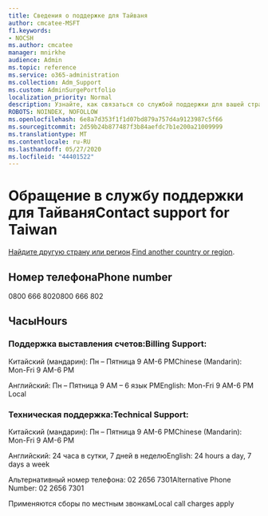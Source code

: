 ```yaml
---
title: Сведения о поддержке для Тайваня
author: cmcatee-MSFT
f1.keywords:
- NOCSH
ms.author: cmcatee
manager: mnirkhe
audience: Admin
ms.topic: reference
ms.service: o365-administration
ms.collection: Adm_Support
ms.custom: AdminSurgePortfolio
localization_priority: Normal
description: Узнайте, как связаться со службой поддержки для вашей страны или региона.
ROBOTS: NOINDEX, NOFOLLOW
ms.openlocfilehash: 6e8a7d353f1f1d07bd879a757d4a9123987c5f66
ms.sourcegitcommit: 2d59b24b877487f3b84aefdc7b1e200a21009999
ms.translationtype: MT
ms.contentlocale: ru-RU
ms.lasthandoff: 05/27/2020
ms.locfileid: "44401522"
---
```

# <a name="contact-support-for-taiwan"></a><span data-ttu-id="11701-103">Обращение в службу поддержки для Тайваня</span><span class="sxs-lookup"><span data-stu-id="11701-103">Contact support for Taiwan</span></span>

<span data-ttu-id="11701-104">[Найдите другую страну или регион](../contact-support-for-business-products.md).</span><span class="sxs-lookup"><span data-stu-id="11701-104">[Find another country or region](../contact-support-for-business-products.md).</span></span>

## <a name="phone-number"></a><span data-ttu-id="11701-105">Номер телефона</span><span class="sxs-lookup"><span data-stu-id="11701-105">Phone number</span></span>
<span data-ttu-id="11701-106">0800 666 802</span><span class="sxs-lookup"><span data-stu-id="11701-106">0800 666 802</span></span>

## <a name="hours"></a><span data-ttu-id="11701-107">Часы</span><span class="sxs-lookup"><span data-stu-id="11701-107">Hours</span></span>
### <a name="billing-support"></a><span data-ttu-id="11701-108">Поддержка выставления счетов:</span><span class="sxs-lookup"><span data-stu-id="11701-108">Billing Support:</span></span>

<span data-ttu-id="11701-109">Китайский (мандарин): Пн – Пятница 9 AM-6 PM</span><span class="sxs-lookup"><span data-stu-id="11701-109">Chinese (Mandarin): Mon-Fri 9 AM-6 PM</span></span>

<span data-ttu-id="11701-110">Английский: Пн – Пятница 9 AM – 6 язык PM</span><span class="sxs-lookup"><span data-stu-id="11701-110">English: Mon-Fri 9 AM-6 PM Local</span></span>

### <a name="technical-support"></a><span data-ttu-id="11701-111">Техническая поддержка:</span><span class="sxs-lookup"><span data-stu-id="11701-111">Technical Support:</span></span>

<span data-ttu-id="11701-112">Китайский (мандарин): Пн – Пятница 9 AM-6 PM</span><span class="sxs-lookup"><span data-stu-id="11701-112">Chinese (Mandarin): Mon-Fri 9 AM-6 PM</span></span>

<span data-ttu-id="11701-113">Английский: 24 часа в сутки, 7 дней в неделю</span><span class="sxs-lookup"><span data-stu-id="11701-113">English: 24 hours a day, 7 days a week</span></span>

<span data-ttu-id="11701-114">Альтернативный номер телефона: 02 2656 7301</span><span class="sxs-lookup"><span data-stu-id="11701-114">Alternative Phone Number: 02 2656 7301</span></span>

<span data-ttu-id="11701-115">Применяются сборы по местным звонкам</span><span class="sxs-lookup"><span data-stu-id="11701-115">Local call charges apply</span></span>
